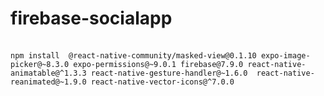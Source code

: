 ﻿# firebase-socialapp
<br>
<code>npm install  @react-native-community/masked-view@0.1.10 expo-image-picker@~8.3.0 expo-permissions@~9.0.1 firebase@7.9.0 react-native-animatable@^1.3.3 react-native-gesture-handler@~1.6.0  react-native-reanimated@~1.9.0 react-native-vector-icons@^7.0.0
</code> 
